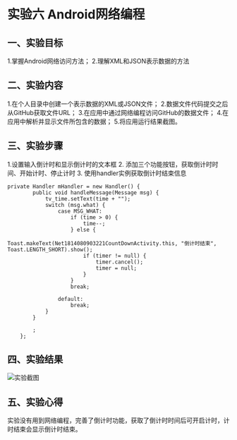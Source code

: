 # 实验六 Android网络编程 

## 一、实验目标

1.掌握Android网络访问方法；
2.理解XML和JSON表示数据的方法

## 二、实验内容
1.在个人目录中创建一个表示数据的XML或JSON文件；
2.数据文件代码提交之后从GitHub获取文件URL；
3.在应用中通过网络编程访问GitHub的数据文件；
4.在应用中解析并显示文件所包含的数据；
5.将应用运行结果截图。

## 三、实验步骤
1.设置输入倒计时和显示倒计时的文本框
2. 添加三个功能按钮，获取倒计时时间、开始计时、停止计时
3. 使用handler实例获取倒计时结束信息
```
private Handler mHandler = new Handler() {
        public void handleMessage(Message msg) {
            tv_time.setText(time + "");
            switch (msg.what) {
                case MSG_WHAT:
                    if (time > 0) {
                        time--;
                    } else {
                        Toast.makeText(Net1814080903221CountDownActivity.this, "倒计时结束", Toast.LENGTH_SHORT).show();
                        if (timer != null) {
                            timer.cancel();
                            timer = null;
                        }
                    }
                    break;

                default:
                    break;
            }
        }

        ;
    };
```

## 四、实验结果
![实验截图](https://github.com/TiAmo825/android-labs-2020/blob/master/students/net1814080903221/lab6.png)

## 五、实验心得
实验没有用到网络编程，完善了倒计时功能，获取了倒计时时间后可开启计时，计时结束会显示倒计时结束。
